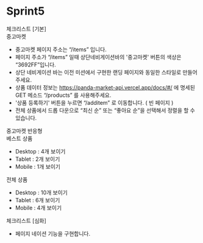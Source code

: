 # Sprint5

체크리스트 [기본] <br>
중고마켓
- 중고마켓 페이지 주소는 “/items” 입니다.
- 페이지 주소가 “/items” 일때 상단네비게이션바의 '중고마켓' 버튼의 색상은 “3692FF”입니다.
- 상단 네비게이션 바는 이전 미션에서 구현한 랜딩 페이지와 동일한 스타일로 만들어 주세요.
- 상품 데이터 정보는 https://panda-market-api.vercel.app/docs/#/ 에 명세된 GET 메소드 “/products” 를 사용해주세요.
- '상품 등록하기' 버튼을 누르면 “/additem” 로 이동합니다. ( 빈 페이지 )
- 전체 상품에서 드롭 다운으로 “최신 순” 또는 “좋아요 순”을 선택해서 정렬을 할 수 있습니다.

중고마켓 반응형<br>
베스트 상품
- Desktop : 4개 보이기
- Tablet : 2개 보이기
- Mobile : 1개 보이기

전체 상품
- Desktop : 10개 보이기
- Tablet : 6개 보이기
- Mobile : 4개 보이기

체크리스트 [심화]
- 페이지 네이션 기능을 구현합니다.
